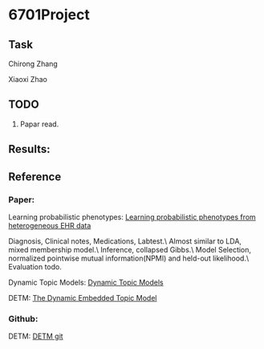 # 6701Project


## Task

Chirong Zhang


Xiaoxi Zhao



## TODO
1. Papar read.

## Results:


## Reference
### Paper:

Learning probabilistic phenotypes: [Learning probabilistic phenotypes from heterogeneous EHR data](https://www.sciencedirect.com/science/article/pii/S1532046415002233)

Diagnosis, Clinical notes, Medications, Labtest.\\
Almost similar to LDA, mixed membership model.\\
Inference, collapsed Gibbs.\\
Model Selection, normalized pointwise mutual information(NPMI) and held-out likelihood.\\
Evaluation todo.

Dynamic Topic Models: [Dynamic Topic Models](https://mimno.infosci.cornell.edu/info6150/readings/dynamic_topic_models.pdf)

DETM: [The Dynamic Embedded Topic Model](https://arxiv.org/abs/1907.05545)

### Github:

DETM: [DETM git]( https://github.com/adjidieng/DETM)



